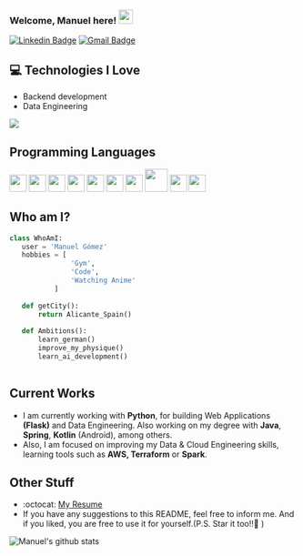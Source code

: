 
### Welcome, Manuel here! <img src="https://media.giphy.com/media/hvRJCLFzcasrR4ia7z/giphy.gif" width="25px">

[![Linkedin Badge](https://img.shields.io/badge/-manuelgomcan-blue?style=flat-square&logo=Linkedin&logoColor=white&link=https://www.linkedin.com/in/manuelgomcan)](https://www.linkedin.com/in/manuelgomcan) [![Gmail Badge](https://img.shields.io/badge/-manuelgomezcandelas@gmail.com-c14438?style=flat-square&logo=Gmail&logoColor=white&link=mailto:manuelgomezcandelas@gmail.com)](mailto:manuelgomezcandelas@gmail.com)

## :computer: Technologies I Love
* Backend development
* Data Engineering

<img src = "https://github-readme-stats.vercel.app/api/top-langs/?username=manuelgomcan&layout=compact">

## Programming Languages
<img src = 'https://github.com/MarikIshtar007/MarikIshtar007/blob/master/images/python2.png' height='30'/> <img src = 'https://github.com/MarikIshtar007/MarikIshtar007/blob/master/images/flask.png' width='30'/> <img src = 'https://github.com/MarikIshtar007/MarikIshtar007/blob/master/images/java.svg' width='30'/> <img src = 'https://github.com/MarikIshtar007/MarikIshtar007/blob/master/images/kotlin.svg' width='30'/> <img src = 'https://github.com/MarikIshtar007/MarikIshtar007/blob/master/images/html.svg' width='30'/> <img src = 'https://github.com/MarikIshtar007/MarikIshtar007/blob/master/images/css.svg' width='30'/> <img src = 'https://github.com/MarikIshtar007/MarikIshtar007/blob/master/images/js.svg' width='30'/>   <img src = 'https://github.com/MarikIshtar007/MarikIshtar007/blob/master/images/php.svg' width='40'/>
 <img src = 'https://github.com/MarikIshtar007/MarikIshtar007/blob/master/images/sql.svg' width='30'/> <img src = 'https://github.com/MarikIshtar007/MarikIshtar007/blob/master/images/git.svg' width='30'/>
 
 ## Who am I?
 ```python
 class WhoAmI:
 	user = 'Manuel Gómez'
	hobbies = [
				'Gym',
				'Code',
				'Watching Anime'
			]
	
	def getCity():
		return Alicante_Spain()
	
	def Ambitions():
		learn_german()
		improve_my_physique()
		learn_ai_development()
	
 ```
 
## Current Works
 * I am currently working with **Python**, for building Web Applications **(Flask)** and Data Engineering. Also working on my degree with **Java**, **Spring**, **Kotlin** (Android), among others.
 * Also, I am focused on improving my Data & Cloud Engineering skills, learning tools such as **AWS, Terraform** or **Spark**.
 
## Other Stuff
  - :octocat: [My Resume](https://drive.google.com/file/d/1r12H21TzxERUdxrNbbqBRdv1hQOcU2ko/view?usp=sharing)
  - If you have any suggestions to this README, feel free to inform me. And if you liked, you are free to use it for yourself.(P.S. Star it too!!:grimacing: )

![Manuel's github stats](https://github-readme-stats.vercel.app/api?username=manuelgomcan&show_icons=true&hide=[%22issues%22])
 
<!---
Credits: [MarikIshtar007](https://github.com/MarikIshtar007)

Last Edited on: 18/12/2020
manuelgomcan/manuelgomcan is a ✨ special ✨ repository because its `README.md` (this file) appears on your GitHub profile.
You can click the Preview link to take a look at your changes.
--->
